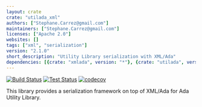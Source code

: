 ```yaml
---
layout: crate
crate: "utilada_xml"
authors: ["Stephane.Carrez@gmail.com"]
maintainers: ["Stephane.Carrez@gmail.com"]
licenses: ["Apache 2.0"]
websites: []
tags: ["xml", "serialization"]
version: "2.1.0"
short_description: "Utility Library serialization with XML/Ada"
dependencies: [{crate: "xmlada", version: "*"}, {crate: "utilada", version: "^2.1.0"}]
---
```

[![Build Status](https://img.shields.io/jenkins/s/https/jenkins.vacs.fr/Ada-Util.svg)](https://jenkins.vacs.fr/job/Ada-Util/)
[![Test Status](https://img.shields.io/jenkins/t/https/jenkins.vacs.fr/Ada-Util.svg)](https://jenkins.vacs.fr/job/Ada-Util/)
[![codecov](https://codecov.io/gh/stcarrez/ada-util/branch/master/graph/badge.svg)](https://codecov.io/gh/stcarrez/ada-util)

This library provides a serialization framework on top of XML/Ada for
Ada Utility Library.



